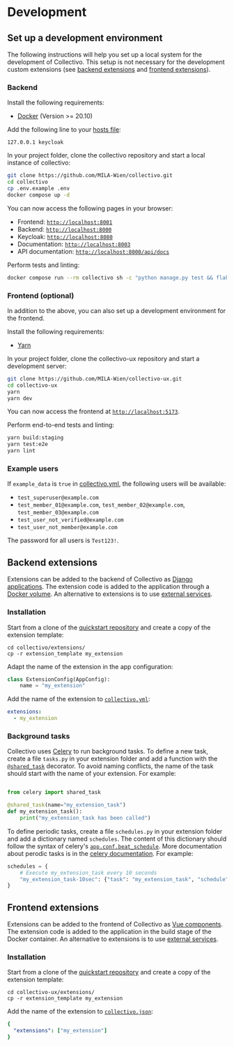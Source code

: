 # Development

## Set up a development environment

The following instructions will help you set up a local system for the development of Collectivo. This setup is not necessary for the development custom extensions (see [backend extensions](#backend-extensions) and [frontend extensions](#frontend-extensions)).

### Backend

Install the following requirements:

- [Docker](https://docs.docker.com/get-docker/) (Version >= 20.10)

Add the following line to your [hosts file](https://www.howtogeek.com/27350/beginner-geek-how-to-edit-your-hosts-file/):

```title="etc/hosts"
127.0.0.1 keycloak
```

In your project folder, clone the collectivo repository and start a local instance of collectivo:

```sh
git clone https://github.com/MILA-Wien/collectivo.git
cd collectivo
cp .env.example .env
docker compose up -d
```

You can now access the following pages in your browser:

- Frontend: [`http://localhost:8001`](http://localhost:8001)
- Backend: [`http://localhost:8000`](http://localhost:8000)
- Keycloak: [`http://localhost:8080`](http://localhost:8080)
- Documentation: [`http://localhost:8003`](http://localhost:8003)
- API documentation: [`http://localhost:8000/api/docs`](http://localhost:8000/api/docs)

Perform tests and linting:

```sh
docker compose run --rm collectivo sh -c "python manage.py test && flake8"
```

### Frontend (optional)

In addition to the above, you can also set up a development environment for the frontend.

Install the following requirements:

- [Yarn](https://classic.yarnpkg.com/lang/en/docs/install/)

In your project folder, clone the collectivo-ux repository and start a development server:

```sh
git clone https://github.com/MILA-Wien/collectivo-ux.git
cd collectivo-ux
yarn
yarn dev
```

You can now access the frontend at [`http://localhost:5173`](http://localhost:5173).

Perform end-to-end tests and linting:

```sh
yarn build:staging
yarn test:e2e
yarn lint
```

### Example users

If `example_data` is `true` in [collectivo.yml](reference.md#settings), the following users will be available:

- `test_superuser@example.com`
- `test_member_01@example.com`, `test_member_02@example.com`,
  `test_member_03@example.com`
- `test_user_not_verified@example.com`
- `test_user_not_member@example.com`

The password for all users is `Test123!`.

## Backend extensions

Extensions can be added to the backend of Collectivo as [Django applications](https://docs.djangoproject.com/en/4.2/ref/applications/). The extension code is added to the application through a [Docker volume](https://docs.docker.com/storage/volumes/). An alternative to extensions is to use [external services](extensions/components.md).

### Installation

Start from a clone of the [quickstart repository](quickstart.md) and create a copy of the extension template:

```shell
cd collectivo/extensions/
cp -r extension_template my_extension
```

Adapt the name of the extension in the app configuration:

```python title="collectivo/extensions/my_extension/apps.py"
class ExtensionConfig(AppConfig):
    name = "my_extension"
```

Add the name of the extension to [`collectivo.yml`](reference.md#settings):

```yaml title="collectivo/collectivo.yml"
extensions:
  - my_extension
```


### Background tasks

Collectivo uses [Celery](https://docs.celeryq.dev/en/stable/) to run background tasks. To define a new task, create a file `tasks.py` in your extension folder and add a function with the [`@shared_task`](https://docs.celeryq.dev/en/stable/django/first-steps-with-django.html#using-the-shared-task-decorator) decorator.
To avoid naming conflicts, the name of the task should start with the name of your extension. For example:

```python title="my_extension/tasks.py"

from celery import shared_task

@shared_task(name="my_extension_task")
def my_extension_task():
    print("my_extension_task has been called")
```

To define periodic tasks, create a file `schedules.py` in your extension folder and add a dictionary named `schedules`. The content of this dictionary should follow the syntax of celery's [`app.conf.beat_schedule`](https://docs.celeryq.dev/en/stable/userguide/configuration.html#std-setting-beat_schedule). More documentation about perodic tasks is in the [celery documentation](https://docs.celeryq.dev/en/stable/userguide/periodic-tasks.html). For example:

```python title="my_extension/schedules.py"
schedules = {
    # Execute my_extension_task every 10 seconds
    "my_extension_task-10sec": {"task": "my_extension_task", "schedule": 10.0},
}
```

## Frontend extensions

Extensions can be added to the frontend of Collectivo as [Vue components](https://vuejs.org/guide/introduction.html). The extension code is added to the application in the build stage of the Docker container. An alternative to extensions is to use [external services](extensions/components.md).

### Installation

Start from a clone of the [quickstart repository](quickstart.md) and create a copy of the extension template:

```shell
cd collectivo-ux/extensions/
cp -r extension_template my_extension
```

Add the name of the extension to [`collectivo.json`](reference.md#settings):

```yaml title="collectivo-ux/collectivo.json"
{
  "extensions": ["my_extension"]
}
```
